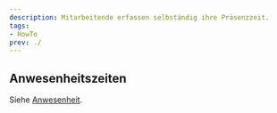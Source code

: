 ```yaml
---
description: Mitarbeitende erfassen selbständig ihre Präsenzzeit.
tags:
- HowTo
prev: ./
---
```


## Anwesenheitszeiten

Siehe [Anwesenheit](Anwesenheit.md).